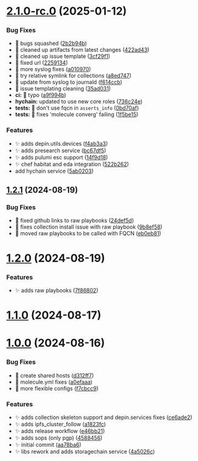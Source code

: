 # [2.1.0-rc.0](https://github.com/deeep-network/bedrock/compare/v1.2.1...v2.1.0-rc.0) (2025-01-12)


### Bug Fixes

* :bug: bugs squashed ([2b2b94b](https://github.com/deeep-network/bedrock/commit/2b2b94bb52a46fe8a783fd149404e27beb1a3262))
* :bug: cleaned up artifacts from latest changes ([422ad43](https://github.com/deeep-network/bedrock/commit/422ad430e2446a40b39f12a8cce25b85e0e0b042))
* :bug: cleaned up issue template ([3cf29f1](https://github.com/deeep-network/bedrock/commit/3cf29f129425726f3c4f3750e46137dd5feb56d6))
* :bug: fixed url ([2259134](https://github.com/deeep-network/bedrock/commit/22591340a1662cc28a588ffef4343579f480cead))
* :bug: more syslog fixes ([a010970](https://github.com/deeep-network/bedrock/commit/a0109709b38e29394bb2a53cea3f1fcccb3b4ec7))
* :bug: try relative symlink for collections ([a8ed747](https://github.com/deeep-network/bedrock/commit/a8ed74771436a2879060342e4348351503d9f6b7))
* :bug: update from syslog to journald ([f614ccb](https://github.com/deeep-network/bedrock/commit/f614ccb90b30a670bd25281f8cad906f5b1192a6))
* :memo: issue templating cleaning ([35ad031](https://github.com/deeep-network/bedrock/commit/35ad031e1bd9498d35d127d1377e859a403bb1bc))
* **ci:** :bug: typo ([a9f994b](https://github.com/deeep-network/bedrock/commit/a9f994b8190d7447b7111c307ea6ec2546ad68d6))
* **hychain:** updated to use new core roles ([736c24e](https://github.com/deeep-network/bedrock/commit/736c24e9de88337ea3e31cd44685c415216074f8))
* **tests:** :bug: don't use fqcn in `asserts_info` ([0bd70af](https://github.com/deeep-network/bedrock/commit/0bd70af9d58ba52bee84dd720a120fc5ca967eec))
* **tests:** :bug: fixes 'molecule converg' failing ([1f5be15](https://github.com/deeep-network/bedrock/commit/1f5be159d3b90c1c83d8e40a4ef70552f407ba61))


### Features

* :sparkles: adds depin.utils.devices ([f4ab3a3](https://github.com/deeep-network/bedrock/commit/f4ab3a3e2b3207b910d164cd2b719fd718d87c64))
* :sparkles: adds presearch service ([bc67df5](https://github.com/deeep-network/bedrock/commit/bc67df596db865f9ec3469e81b410a7d1e1bfab0))
* :sparkles: adds pulumi esc support ([14f9d18](https://github.com/deeep-network/bedrock/commit/14f9d1873a2a48915a08694e61e22285152cf547))
* :sparkles: chef habitat and eda integration ([522b262](https://github.com/deeep-network/bedrock/commit/522b262c4939b55f23e57a747e2de37f2efc2b44))
* add hychain service ([5ab0203](https://github.com/deeep-network/bedrock/commit/5ab0203e253ec72dad4aaf6c80ccf16df1f2e1d0))



## [1.2.1](https://github.com/deeep-network/bedrock/compare/v1.2.0...v1.2.1) (2024-08-19)


### Bug Fixes

* :bug: fixed github links to raw playbooks ([24def5d](https://github.com/deeep-network/bedrock/commit/24def5d0e82bbe592ae4497b403b6ea02657d943))
* :bug: fixes collection install issue with raw playbook ([9b8ef58](https://github.com/deeep-network/bedrock/commit/9b8ef58f1028d4e87a3e28419d45829ff7496057))
* :bug: moved raw playbooks to be called with FQCN ([eb0eb81](https://github.com/deeep-network/bedrock/commit/eb0eb8138746fb6bd76d6b831926ba6f6b17ed7d))



# [1.2.0](https://github.com/deeep-network/bedrock/compare/v1.1.0...v1.2.0) (2024-08-19)


### Features

* :sparkles: adds raw playbooks ([7f86802](https://github.com/deeep-network/bedrock/commit/7f868027a6e41d7f2541ccd16afce51057214c47))



# [1.1.0](https://github.com/deeep-network/bedrock/compare/v1.0.0...v1.1.0) (2024-08-17)



# [1.0.0](https://github.com/deeep-network/bedrock/compare/aa78ba653a499e09f41759f650a7e6a038967e20...v1.0.0) (2024-08-16)


### Bug Fixes

* :bug: create shared hosts ([d312ff7](https://github.com/deeep-network/bedrock/commit/d312ff7d9e020b7fb1e977e3e2325c1220ce843a))
* :bug: molecule.yml fixes ([a0efaaa](https://github.com/deeep-network/bedrock/commit/a0efaaad14cecdc45728a4f2ef77c84825210a6c))
* :bug: more flexible configs ([f7cbcc9](https://github.com/deeep-network/bedrock/commit/f7cbcc998501f33dda6c64e3a9a3b0a94dfb2d21))


### Features

* :sparkles: adds collection skeleton support and depin.services fixes ([ce6ade2](https://github.com/deeep-network/bedrock/commit/ce6ade2b4cdea7a96a4ff404d010d74bd0584761))
* :sparkles: adds ipfs_cluster_follow ([a1823fc](https://github.com/deeep-network/bedrock/commit/a1823fc06a782022defadcf4c007e2d1ef476cc9))
* :sparkles: adds release workflow ([e46bb21](https://github.com/deeep-network/bedrock/commit/e46bb21b3fe7d2a82dcf5fcc1c2e538ab6684a67))
* :sparkles: adds sops (only pgp) ([4588456](https://github.com/deeep-network/bedrock/commit/4588456cdb20c23e10a638e3ab8e04ab48137557))
* :sparkles: initial commit ([aa78ba6](https://github.com/deeep-network/bedrock/commit/aa78ba653a499e09f41759f650a7e6a038967e20))
* :sparkles: libs rework and adds storagechain service ([4a5026c](https://github.com/deeep-network/bedrock/commit/4a5026cc3545e30962a4f9c0d6a8bdf162c18cac))



